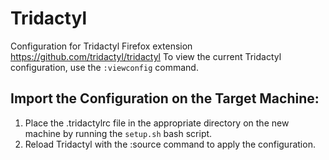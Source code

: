 # Tridactyl

Configuration for Tridactyl Firefox extension https://github.com/tridactyl/tridactyl
To view the current Tridactyl configuration, use the `:viewconfig` command.

## Import the Configuration on the Target Machine:

1. Place the .tridactylrc file in the appropriate directory on the new machine by running the `setup.sh` bash script.
1. Reload Tridactyl with the :source command to apply the configuration.

